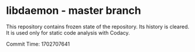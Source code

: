 # libdaemon - master branch

This repository contains frozen state of the repository.
Its history is cleared. It is used only for static code
analysis with Codacy.

Commit Time: 1702707641